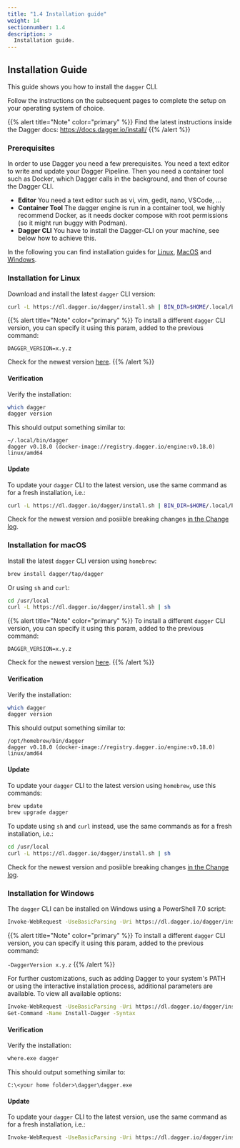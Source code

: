 ```yaml
---
title: "1.4 Installation guide"
weight: 14
sectionnumber: 1.4
description: >
  Installation guide.
---
```


## Installation Guide

This guide shows you how to install the `dagger` CLI.

Follow the instructions on the subsequent pages to complete the setup on your operating system of choice.

{{% alert title="Note" color="primary" %}}
Find the latest instructions inside the Dagger docs: https://docs.dagger.io/install/
{{% /alert %}}


### Prerequisites

In order to use Dagger you need a few prerequisites. You need a text editor to write and update your Dagger Pipeline. Then you need a container tool such as Docker, which Dagger calls in the background, and then of course the Dagger CLI.

* **Editor** You need a text editor such as vi, vim, gedit, nano, VSCode, ...
* **Container Tool** The dagger engine is run in a container tool, we highly recommend Docker, as it needs docker compose with root permissions (so it might run buggy with Podman).
* **Dagger CLI** You have to install the Dagger-CLI on your machine, see below how to achieve this.

In the following you can find installation guides for [Linux](#installation-for-linux), [MacOS](#installation-for-macos) and [Windows](#installation-for-windows).


### Installation for Linux

Download and install the latest `dagger` CLI version:

```bash
curl -L https://dl.dagger.io/dagger/install.sh | BIN_DIR=$HOME/.local/bin sh
```

{{% alert title="Note" color="primary" %}}
To install a different `dagger` CLI version, you can specify it using this param, added to the previous command:

`DAGGER_VERSION=x.y.z`

Check for the newest version [here](https://github.com/dagger/dagger/blob/main/CHANGELOG.md).
{{% /alert %}}


#### Verification

Verify the installation:

```bash
which dagger
dagger version
```

This should output something similar to:

```
~/.local/bin/dagger
dagger v0.18.0 (docker-image://registry.dagger.io/engine:v0.18.0) linux/amd64
```


#### Update

To update your `dagger` CLI to the latest version, use the same command as for a fresh installation, i.e.:

```bash
curl -L https://dl.dagger.io/dagger/install.sh | BIN_DIR=$HOME/.local/bin sh
```

Check for the newest version and posiible breaking changes [in the Change log](https://github.com/dagger/dagger/blob/main/CHANGELOG.md).


### Installation for macOS

Install the latest `dagger` CLI version using `homebrew`:

```bash
brew install dagger/tap/dagger
```

Or using `sh` and `curl`:

```bash
cd /usr/local
curl -L https://dl.dagger.io/dagger/install.sh | sh
```

{{% alert title="Note" color="primary" %}}
To install a different `dagger` CLI version, you can specify it using this param, added to the previous command:

`DAGGER_VERSION=x.y.z`

Check for the newest version [here](https://github.com/dagger/dagger/blob/main/CHANGELOG.md).
{{% /alert %}}


#### Verification

Verify the installation:

```bash
which dagger
dagger version
```

This should output something similar to:

```
/opt/homebrew/bin/dagger
dagger v0.18.0 (docker-image://registry.dagger.io/engine:v0.18.0) linux/amd64
```


#### Update

To update your `dagger` CLI to the latest version using `homebrew`, use this commands:

```bash
brew update
brew upgrade dagger
```

To update using `sh` and `curl` instead, use the same commands as for a fresh installation, i.e.:

```bash
cd /usr/local
curl -L https://dl.dagger.io/dagger/install.sh | sh
```

Check for the newest version and posiible breaking changes [in the Change log](https://github.com/dagger/dagger/blob/main/CHANGELOG.md).


### Installation for Windows

The `dagger` CLI can be installed on Windows using a PowerShell 7.0 script:

```bash
Invoke-WebRequest -UseBasicParsing -Uri https://dl.dagger.io/dagger/install.ps1 | Invoke-Expression; Install-Dagger
```

{{% alert title="Note" color="primary" %}}
To install a different `dagger` CLI version, you can specify it using this param, added to the previous command:

`-DaggerVersion x.y.z`
{{% /alert %}}

For further customizations, such as adding Dagger to your system's PATH or using the interactive installation process,
additional parameters are available. To view all available options:

```bash
Invoke-WebRequest -UseBasicParsing -Uri https://dl.dagger.io/dagger/install.ps1 | Invoke-Expression;
Get-Command -Name Install-Dagger -Syntax
```


#### Verification

Verify the installation:

```bash
where.exe dagger
```

This should output something similar to:

```
C:\<your home folder>\dagger\dagger.exe
```


#### Update

To update your `dagger` CLI to the latest version, use the same command as for a fresh installation, i.e.:

```bash
Invoke-WebRequest -UseBasicParsing -Uri https://dl.dagger.io/dagger/install.ps1 | Invoke-Expression; Install-Dagger
```

